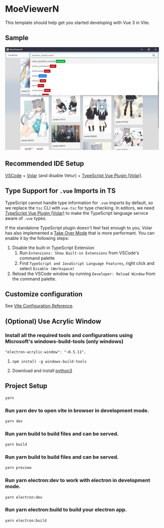 # MoeViewerN

This template should help get you started developing with Vue 3 in Vite.

## Sample
![](./sample/preview_1.webp)

## Recommended IDE Setup

[VSCode](https://code.visualstudio.com/) + [Volar](https://marketplace.visualstudio.com/items?itemName=johnsoncodehk.volar) (and disable Vetur) + [TypeScript Vue Plugin (Volar)](https://marketplace.visualstudio.com/items?itemName=johnsoncodehk.vscode-typescript-vue-plugin).

## Type Support for `.vue` Imports in TS

TypeScript cannot handle type information for `.vue` imports by default, so we replace the `tsc` CLI with `vue-tsc` for type checking. In editors, we need [TypeScript Vue Plugin (Volar)](https://marketplace.visualstudio.com/items?itemName=johnsoncodehk.vscode-typescript-vue-plugin) to make the TypeScript language service aware of `.vue` types.

If the standalone TypeScript plugin doesn't feel fast enough to you, Volar has also implemented a [Take Over Mode](https://github.com/johnsoncodehk/volar/discussions/471#discussioncomment-1361669) that is more performant. You can enable it by the following steps:

1. Disable the built-in TypeScript Extension
    1) Run `Extensions: Show Built-in Extensions` from VSCode's command palette
    2) Find `TypeScript and JavaScript Language Features`, right click and select `Disable (Workspace)`
2. Reload the VSCode window by running `Developer: Reload Window` from the command palette.

## Customize configuration

See [Vite Configuration Reference](https://vitejs.dev/config/).

## (Optional) Use Acrylic Window
### Install all the required tools and configurations using Microsoft's windows-build-tools (only windows) 
```
"electron-acrylic-window": "~0.5.11", 
```

1. `npm install -g windows-build-tools`

2. Download and install [python3](https://www.python.org/downloads/)

## Project Setup
```sh
yarn
```

### Run yarn dev to open vite in browser in development mode.
```sh
yarn dev
```
### Run yarn build to build files and can be served.
```sh
yarn build
```

### Run yarn build to build files and can be served.
```sh
yarn preview
```

### Run yarn electron:dev to work with electron in development mode.
```sh
yarn electron:dev
```

### Run yarn electron:build to build your electron app.
```sh 
yarn electron:build
```
